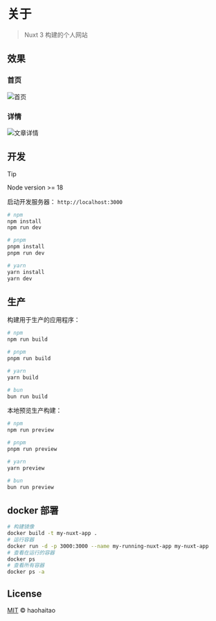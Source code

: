 # 关于

> Nuxt 3 构建的个人网站

## 效果

### 首页

![首页](https://s2.loli.net/2024/10/14/zgehSPt527RxmKM.png)

### 详情

![文章详情](https://s2.loli.net/2024/10/14/wohXZJK9BL4c7Hj.png)

## 开发

> [!TIP]
> Node version >= 18

启动开发服务器： `http://localhost:3000`

```bash
# npm
npm install
npm run dev

# pnpm
pnpm install
pnpm run dev

# yarn
yarn install
yarn dev
```

## 生产

构建用于生产的应用程序：

```bash
# npm
npm run build

# pnpm
pnpm run build

# yarn
yarn build

# bun
bun run build
```

本地预览生产构建：

```bash
# npm
npm run preview

# pnpm
pnpm run preview

# yarn
yarn preview

# bun
bun run preview
```

## docker 部署

```bash
# 构建镜像
docker build -t my-nuxt-app .
# 运行容器
docker run -d -p 3000:3000 --name my-running-nuxt-app my-nuxt-app
# 查看在运行的容器
docker ps
# 查看所有容器
docker ps -a
```

## License

[MIT](./LICENSE) © haohaitao
